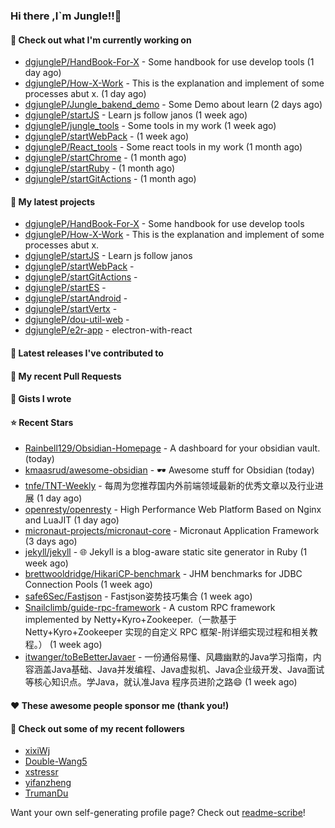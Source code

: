 ### Hi there ,I`m Jungle!!👋

#### 👷 Check out what I'm currently working on

- [dgjungleP/HandBook-For-X](https://github.com/dgjungleP/HandBook-For-X) - Some handbook for use develop tools (1 day ago)
- [dgjungleP/How-X-Work](https://github.com/dgjungleP/How-X-Work) - This is the explanation and implement of some processes abut x. (1 day ago)
- [dgjungleP/Jungle_bakend_demo](https://github.com/dgjungleP/Jungle_bakend_demo) - Some Demo about learn (2 days ago)
- [dgjungleP/startJS](https://github.com/dgjungleP/startJS) - Learn js follow janos (1 week ago)
- [dgjungleP/jungle_tools](https://github.com/dgjungleP/jungle_tools) - Some tools in my work (1 week ago)
- [dgjungleP/startWebPack](https://github.com/dgjungleP/startWebPack) -  (1 week ago)
- [dgjungleP/React_tools](https://github.com/dgjungleP/React_tools) - Some react tools in my work (1 month ago)
- [dgjungleP/startChrome](https://github.com/dgjungleP/startChrome) -  (1 month ago)
- [dgjungleP/startRuby](https://github.com/dgjungleP/startRuby) -  (1 month ago)
- [dgjungleP/startGitActions](https://github.com/dgjungleP/startGitActions) -  (1 month ago)

#### 🌱 My latest projects

- [dgjungleP/HandBook-For-X](https://github.com/dgjungleP/HandBook-For-X) - Some handbook for use develop tools
- [dgjungleP/How-X-Work](https://github.com/dgjungleP/How-X-Work) - This is the explanation and implement of some processes abut x.
- [dgjungleP/startJS](https://github.com/dgjungleP/startJS) - Learn js follow janos
- [dgjungleP/startWebPack](https://github.com/dgjungleP/startWebPack) - 
- [dgjungleP/startGitActions](https://github.com/dgjungleP/startGitActions) - 
- [dgjungleP/startES](https://github.com/dgjungleP/startES) - 
- [dgjungleP/startAndroid](https://github.com/dgjungleP/startAndroid) - 
- [dgjungleP/startVertx](https://github.com/dgjungleP/startVertx) - 
- [dgjungleP/dou-util-web](https://github.com/dgjungleP/dou-util-web) - 
- [dgjungleP/e2r-app](https://github.com/dgjungleP/e2r-app) - electron-with-react

#### 🔭 Latest releases I've contributed to


#### 🔨 My recent Pull Requests



#### 📓 Gists I wrote


#### ⭐ Recent Stars

- [Rainbell129/Obsidian-Homepage](https://github.com/Rainbell129/Obsidian-Homepage) - A dashboard for your obsidian vault. (today)
- [kmaasrud/awesome-obsidian](https://github.com/kmaasrud/awesome-obsidian) - 🕶️ Awesome stuff for Obsidian (today)
- [tnfe/TNT-Weekly](https://github.com/tnfe/TNT-Weekly) - 每周为您推荐国内外前端领域最新的优秀文章以及行业进展 (1 day ago)
- [openresty/openresty](https://github.com/openresty/openresty) - High Performance Web Platform Based on Nginx and LuaJIT (1 day ago)
- [micronaut-projects/micronaut-core](https://github.com/micronaut-projects/micronaut-core) - Micronaut Application Framework (3 days ago)
- [jekyll/jekyll](https://github.com/jekyll/jekyll) - :globe_with_meridians: Jekyll is a blog-aware static site generator in Ruby (1 week ago)
- [brettwooldridge/HikariCP-benchmark](https://github.com/brettwooldridge/HikariCP-benchmark) - JHM benchmarks for JDBC Connection Pools (1 week ago)
- [safe6Sec/Fastjson](https://github.com/safe6Sec/Fastjson) - Fastjson姿势技巧集合 (1 week ago)
- [Snailclimb/guide-rpc-framework](https://github.com/Snailclimb/guide-rpc-framework) - A custom RPC framework implemented by Netty&#43;Kyro&#43;Zookeeper.（一款基于 Netty&#43;Kyro&#43;Zookeeper 实现的自定义 RPC 框架-附详细实现过程和相关教程。） (1 week ago)
- [itwanger/toBeBetterJavaer](https://github.com/itwanger/toBeBetterJavaer) - 一份通俗易懂、风趣幽默的Java学习指南，内容涵盖Java基础、Java并发编程、Java虚拟机、Java企业级开发、Java面试等核心知识点。学Java，就认准Java 程序员进阶之路😄 (1 week ago)

#### ❤️ These awesome people sponsor me (thank you!)


#### 👯 Check out some of my recent followers

- [xixiWj](https://github.com/xixiWj)
- [Double-Wang5](https://github.com/Double-Wang5)
- [xstressr](https://github.com/xstressr)
- [yifanzheng](https://github.com/yifanzheng)
- [TrumanDu](https://github.com/TrumanDu)

Want your own self-generating profile page? Check out [readme-scribe](https://github.com/muesli/readme-scribe)!
